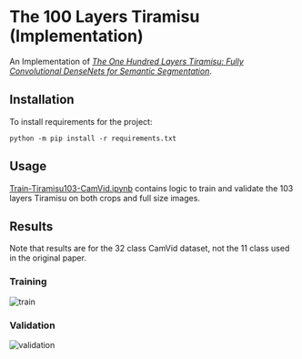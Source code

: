 # The 100 Layers Tiramisu (Implementation)

An Implementation of
_[The One Hundred Layers Tiramisu: Fully Convolutional DenseNets for Semantic Segmentation][100-layer-tiramisu]_.

[100-layer-tiramisu]: papers/the-100-layers-tiramisu.pdf

## Installation

To install requirements for the project:

```shell
python -m pip install -r requirements.txt
```

## Usage

[Train-Tiramisu103-CamVid.ipynb](Train-Tiramisu103-CamVid.ipynb) contains
logic to train and validate the 103 layers Tiramisu on both crops and full
size images.

## Results

Note that results are for the 32 class CamVid dataset, not the 11 class used
in the original paper.

### Training

![train](https://user-images.githubusercontent.com/2184469/45189870-a8690880-b200-11e8-9b34-ae98fccd0e34.png)

### Validation

![validation](https://user-images.githubusercontent.com/2184469/45189872-aacb6280-b200-11e8-9597-030f6bccdf79.png)
